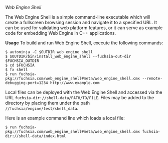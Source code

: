 *Web Engine Shell*

The Web Engine Shell is a simple command-line executable which will create a
fullscreen browsing session and navigate it to a specified URL. It can be used
for validating web platform features, or it can serve as example code for
embedding Web Engine in C++ applications.

**Usage**
To build and run Web Engine Shell, execute the following commands:

```
$ autoninja -C $OUTDIR web_engine_shell
$ $OUTDIR/bin/install_web_engine_shell --fuchsia-out-dir $FUCHSIA_OUTDIR
$ cd $FUCHSIA
$ fx shell
$ run fuchsia-pkg://fuchsia.com/web_engine_shell#meta/web_engine_shell.cmx --remote-debugging-port=1234 http://www.example.com
```

Local files can be deployed with the Web Engine Shell and accessed via the
URL `fuchsia-dir://shell-data/PATH/TO/FILE`. Files may be added to the directory
by placing them under the path `//fuchsia/engine/test/shell_data`.

Here is an example command line which loads a local file:
```
$ run fuchsia-pkg://fuchsia.com/web_engine_shell#meta/web_engine_shell.cmx fuchsia-dir://shell-data/index.html
```
